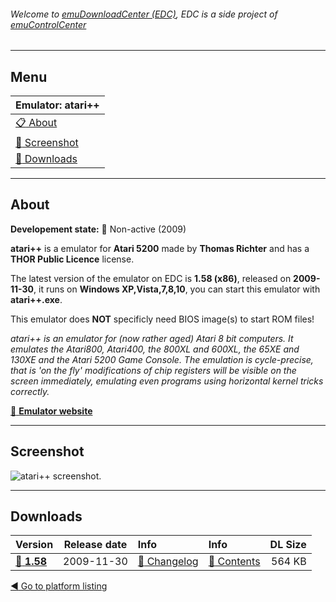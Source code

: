 ###### Welcome to [emuDownloadCenter (EDC)](https://github.com/PhoenixInteractiveNL/emuDownloadCenter/wiki/), EDC is a side project of [emuControlCenter](https://github.com/PhoenixInteractiveNL/emuControlCenter/wiki/)
***
## Menu
| **Emulator: atari++** |
|:---------|
| [:clipboard: About](#about) |
| [:sunrise: Screenshot](#screenshot) |
| [:floppy_disk: Downloads](#downloads) |
***
## About
**Developement state:** :red_circle: Non-active (2009)

**atari++** is a emulator for **Atari 5200** made by **Thomas Richter** and has a **THOR Public Licence** license.

The latest version of the emulator on EDC is **1.58 (x86)**, released on **2009-11-30**, it runs on **Windows XP,Vista,7,8,10**, you can start this emulator with **atari++.exe**.

This emulator does **NOT** specificly need BIOS image(s) to start ROM files!

_atari++ is an emulator for (now rather aged) Atari 8 bit computers. It emulates the Atari800, Atari400, the 800XL and 600XL, the 65XE and 130XE and the Atari 5200 Game Console. The emulation is cycle-precise, that is 'on the fly' modifications of chip registers will be visible on the screen immediately, emulating even programs using horizontal kernel tricks correctly._

[:link: **Emulator website**](http://www.xl-project.com/)
***
## Screenshot
![](https://raw.githubusercontent.com/PhoenixInteractiveNL/emuDownloadCenter/master/hooks/atariplusplus/screen.jpg "atari++ screenshot.")
***
## Downloads
| Version  | Release date  | Info       | Info       | DL Size    |
|:---------|:-------------:|:-----------|:-----------|-----------:|
| [:floppy_disk: **1.58**](https://github.com/PhoenixInteractiveNL/edc-repo0001/raw/master/atariplusplus/1.58.7z) | 2009-11-30 | [:page_facing_up: Changelog](https://github.com/PhoenixInteractiveNL/edc-repo0001/blob/master/atariplusplus/1.58_changelog.txt) | [:mag_right: Contents](https://github.com/PhoenixInteractiveNL/edc-repo0001/blob/master/atariplusplus/1.58_contents.txt) | 564 KB |

[:arrow_backward: Go to platform listing](https://github.com/PhoenixInteractiveNL/emuDownloadCenter/wiki/EDC-Platform-List)
